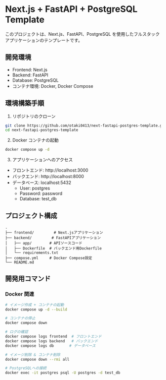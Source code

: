 # Next.js + FastAPI + PostgreSQL Template

このプロジェクトは、Next.js、FastAPI、PostgreSQL を使用したフルスタックアプリケーションのテンプレートです。

## 開発環境

- Frontend: Next.js
- Backend: FastAPI
- Database: PostgreSQL
- コンテナ環境: Docker, Docker Compose

## 環境構築手順

1. リポジトリのクローン

```bash
git clone https://github.com/otaki0413/next-fastapi-postgres-template.git
cd next-fastapi-postgres-template
```

2. Docker コンテナの起動

```bash
docker compose up -d
```

3. アプリケーションへのアクセス

- フロントエンド: http://localhost:3000
- バックエンド: http://localhost:8000
- データベース: localhost:5432
  - User: postgres
  - Password: password
  - Database: test_db

## プロジェクト構成

```
.
├── frontend/         # Next.jsアプリケーション
├── backend/         # FastAPIアプリケーション
│   ├── app/        # APIソースコード
│   ├── Dockerfile  # バックエンド用Dockerfile
│   └── requirements.txt
├── compose.yml     # Docker Compose設定
└── README.md
```

## 開発用コマンド

### Docker 関連

```bash
# イメージ作成 + コンテナの起動
docker compose up -d --build

# コンテナの停止
docker compose down

# ログの確認
docker compose logs frontend  # フロントエンド
docker compose logs backend   # バックエンド
docker compose logs db       # データベース

# イメージ削除 & コンテナ削除
docker compose down --rmi all

# PostgreSQLへの接続
docker exec -it postgres psql -U postgres -d test_db
```

